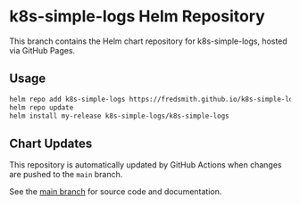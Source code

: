 # k8s-simple-logs Helm Repository

This branch contains the Helm chart repository for k8s-simple-logs, hosted via GitHub Pages.

## Usage

```bash
helm repo add k8s-simple-logs https://fredsmith.github.io/k8s-simple-logs
helm repo update
helm install my-release k8s-simple-logs/k8s-simple-logs
```

## Chart Updates

This repository is automatically updated by GitHub Actions when changes are pushed to the `main` branch.

See the [main branch](https://github.com/fredsmith/k8s-simple-logs) for source code and documentation.

